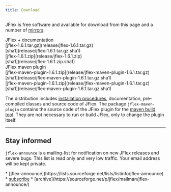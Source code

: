 ```yaml
---
title: Download
---
```


JFlex is free software and available for
download from this page and a number of [mirrors](mirrors.html).

<div class="container download">
<div class="row">
  <div class="col-sm-4"><div class="xitem">
  JFlex + documentation
  </div></div>
  <div class="col-sm-5"><div class="xitem">
  [jflex-1.6.1.tar.gz](release/jflex-1.6.1.tar.gz)
  </div></div>
  <div class="col-sm-2"><div class="xitem text-center">
  [sha1](release/jflex-1.6.1.tar.gz.sha1)
  </div></div>
</div>
<div class="row">
  <div class="col-sm-5 col-sm-offset-4"><div class="xitem">
  [jflex-1.6.1.zip](release/jflex-1.6.1.zip)
  </div></div>
  <div class="col-sm-2"><div class="xitem text-center">
  [sha1](release/jflex-1.6.1.zip.sha1)
  </div></div>
</div>
<div class="row">
  <div class="col-sm-4"><div class="xitem">
  JFlex maven plugin
  </div></div>
  <div class="col-sm-5"><div class="xitem">
  [jflex-maven-plugin-1.6.1.zip](release/jflex-maven-plugin-1.6.1.tar.gz)
  </div></div>
  <div class="col-sm-2"><div class="xitem text-center">
  [sha1](release/jflex-maven-plugin-1.6.1.tar.gz.sha1)
  </div></div>
</div>
<div class="row">
  <div class="col-sm-5 col-sm-offset-4"><div class="xitem">
  [jflex-maven-plugin-1.6.1.zip](release/jflex-maven-plugin-1.6.1.tar.gz)
  </div></div>
  <div class="col-sm-2"><div class="xitem text-center">
  [sha1](release/jflex-maven-plugin-1.6.1.tar.gz.sha1)
  </div></div>
</div>
</div>

The distribution includes [installation procedures](installing.html),
documentation, pre-compiled classes and source code of JFlex. The
package `jflex-maven-plugin` contains the source code of the JFlex
plugin for the [maven build tool](http://maven.apache.org). They are not
necessary to run or build JFlex, only to change the plugin itself.

----------------------------

## Stay informed

`jflex-announce` is a mailing-list for notification on new JFlex releases and severe bugs. This list is read only and very low traffic.
Your email address will be kept private.

<div class="container"><div class="row">
<div class="col-md-7 col-md-offset-2">
<div class="mailitems">
* [jflex-announce](https://lists.sourceforge.net/lists/listinfo/jflex-announce)
* <a class="button" href="mailto:jflex-announce-request@lists.sourceforge.net?subject=subscribe">subscribe</a>
* [archive](https://sourceforge.net/p/jflex/mailman/jflex-announce/)
</div></div></div></div>


